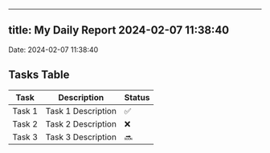 
---
title: My Daily Report 2024-02-07 11:38:40
---

Date: 2024-02-07 11:38:40

## Tasks Table

| Task | Description | Status |
|------|-------------|--------|
| Task 1 | Task 1 Description | ✅ |
| Task 2 | Task 2 Description | ❌ |
| Task 3 | Task 3 Description | 🔜 |
